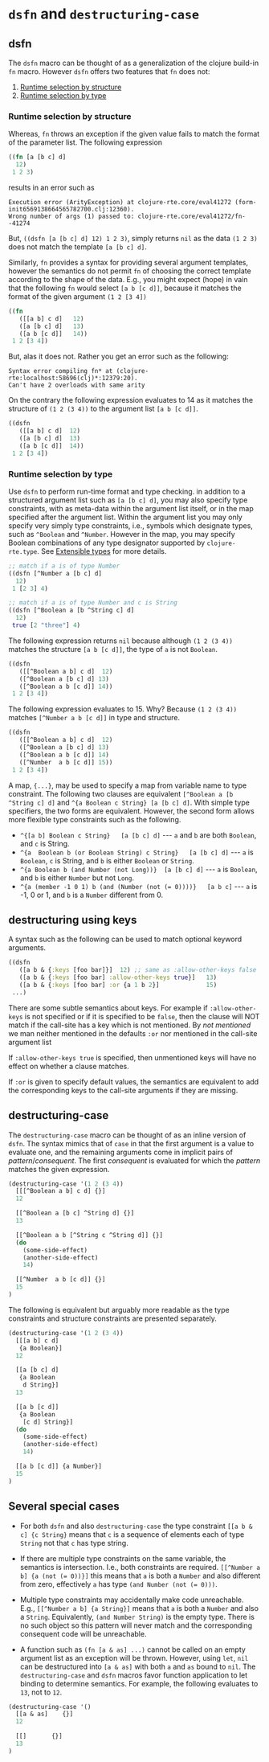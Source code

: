 <!--
 Copyright (c) 2020,21 EPITA Research and Development Laboratory

 Permission is hereby granted, free of charge, to any person obtaining
 a copy of this software and associated documentation
 files (the "Software"), to deal in the Software without restriction,
 including without limitation the rights to use, copy, modify, merge,
 publish, distribute, sublicense, and/or sell copies of the Software,
 and to permit persons to whom the Software is furnished to do so,
 subject to the following conditions:

 The above copyright notice and this permission notice shall be
 included in all copies or substantial portions of the Software.

 THE SOFTWARE IS PROVIDED "AS IS", WITHOUT WARRANTY OF ANY KIND,
 EXPRESS OR IMPLIED, INCLUDING BUT NOT LIMITED TO THE WARRANTIES OF
 MERCHANTABILITY, FITNESS FOR A PARTICULAR PURPOSE AND
 NONINFRINGEMENT. IN NO EVENT SHALL THE AUTHORS OR COPYRIGHT HOLDERS BE
 LIABLE FOR ANY CLAIM, DAMAGES OR OTHER LIABILITY, WHETHER IN AN ACTION
 OF CONTRACT, TORT OR OTHERWISE, ARISING FROM, OUT OF OR IN CONNECTION
 WITH THE SOFTWARE OR THE USE OR OTHER DEALINGS IN THE SOFTWARE.
-->

# `dsfn` and `destructuring-case`

## dsfn

The `dsfn` macro can be thought of as a generalization of the clojure build-in `fn` macro.
However `dsfn` offers two features that `fn` does not:

1. [Runtime selection by structure](#runtime-selection-by-structure)
2. [Runtime selection by type](#runtime-selection-by-type)

### Runtime selection by structure
Whereas, `fn` throws an exception if the given value fails to match the format of the parameter list.
The following expression
```clojure
((fn [a [b c] d]
  12)
 1 2 3)
```
results in an error such as
```
Execution error (ArityException) at clojure-rte.core/eval41272 (form-init6569138664565782700.clj:12360).
Wrong number of args (1) passed to: clojure-rte.core/eval41272/fn--41274
```
But, `((dsfn [a [b c] d] 12) 1 2 3)`, simply returns `nil` as the data `(1 2 3)` 
does not match the template `[a [b c] d]`.

Similarly, `fn` provides a syntax for providing several argument templates, however the semantics
do not permit `fn` of choosing the correct template according to the shape of the data. E.g.,
you might expect (hope) in vain that the following `fn` would select `[a b [c d]]`, because it 
matches the format of the given argument `(1 2 [3 4])`
```clojure
((fn 
   ([[a b] c d]   12)
   ([a [b c] d]   13)
   ([a b [c d]]   14))
 1 2 [3 4])
```
But, alas it does not.   Rather you get an error such as the following:
```
Syntax error compiling fn* at (clojure-rte:localhost:58696(clj)*:12379:20).
Can't have 2 overloads with same arity
```
On the contrary the following expression evaluates to 14 as it matches the structure of `(1 2 (3 4))`
to the argument list `[a b [c d]]`.

```clojure
((dsfn
   ([[a b] c d]  12)
   ([a [b c] d]  13)
   ([a b [c d]]  14))
 1 2 [3 4])
```

### Runtime selection by type

Use `dsfn` to perform run-time format and type checking.
in addition to a structured argument list such as `[a [b c] d]`,
you may also specify type constraints, with as meta-data within
the argument list itself, or in the map specified after the
argument list.  Within the argument list you may only specify
very simply type constraints, i.e., symbols which designate types, such as `^Boolean` and `^Number`.
However in the map, you may specify Boolean combinations of any type designator
supported by `clojure-rte.type`.  See [Extensible types](genus.md) for more details.

```clojure
;; match if a is of type Number
((dsfn [^Number a [b c] d]
  12)
 1 [2 3] 4)
```

```clojure
;; match if a is of type Number and c is String
((dsfn [^Boolean a [b ^String c] d]
  12)
 true [2 "three"] 4)
```

The following expression returns `nil` because although `(1 2 (3 4))`
matches the structure `[a b [c d]]`, the type of `a` is not `Boolean`.

```clojure
((dsfn 
   ([[^Boolean a b] c d]  12)
   ([^Boolean a [b c] d] 13)
   ([^Boolean a b [c d]] 14))
 1 2 [3 4])
```

The following expression evaluates to 15.  Why? Because `(1 2 (3 4))` matches
`[^Number a b [c d]]` in type and structure.

```clojure
((dsfn 
   ([[^Boolean a b] c d]  12)
   ([^Boolean a [b c] d] 13)
   ([^Boolean a b [c d]] 14)
   ([^Number  a b [c d]] 15))
 1 2 [3 4])
```

A map, `{...}`, may be used to specify a map from variable name to type constraint.
The following two clauses are equivalent `[^Boolean a [b ^String c] d]` 
and `^{a Boolean c String} [a [b c] d]`.  With simple type specifiers, the two forms are equivalent.
However, the second form allows more flexible type constraints such as the following.

- `^{[a b] Boolean c String}   [a [b c] d]` --- `a` and `b` are both `Boolean`, and `c` is String.
- `^{a  Boolean b (or Boolean String) c String}   [a [b c] d]` --- `a` is `Boolean`, `c` is String, and `b` is either `Boolean` or `String`.
- `^{a Boolean b (and Number (not Long))}  [a [b c] d]` --- `a` is `Boolean`, and `b` is either `Number` but not `Long`.
- `^{a (member -1 0 1) b (and (Number (not (= 0))))}   [a b c]` --- `a` is -1, 0 or 1, and `b` is a `Number` different from 0.


## destructuring using keys

A syntax such as the following can be used to match optional keyword arguments.

```clojure
((dsfn 
   ([a b & {:keys [foo bar]}]  12) ;; same as :allow-other-keys false
   ([a b & {:keys [foo bar] :allow-other-keys true}]   13)
   ([a b & {:keys [foo bar] :or {a 1 b 2}]             15)
 ...)
```

There are some subtle semantics about keys.  For example if
`:allow-other-keys` is not specified or if it is specified to be
`false`, then the clause will NOT match if the call-site has a key
which is not mentioned.  By *not mentioned* we man neither mentioned
in the defaults `:or` nor mentioned in the call-site argument list

If `:allow-other-keys true` is specified, then unmentioned keys will
have no effect on whether a clause matches.

If `:or` is given to specify default values, the semantics are
equivalent to add the corresponding keys to the call-site arguments if
they are missing.

## destructuring-case

The `destructuring-case` macro can be thought of as an inline version of `dsfn`.
The syntax mimics that of `case` in that the first argument is a value to evaluate one,
and the remaining arguments come in implicit pairs of *pattern*/*consequent*.
The first *consequent* is evaluated for which the *pattern* matches the given expression.

```clojure
(destructuring-case '(1 2 (3 4))
  [[[^Boolean a b] c d] {}] 
  12

  [[^Boolean a [b c] ^String d] {}]
  13

  [[^Boolean a b [^String c ^String d]] {}]
  (do
    (some-side-effect)
    (another-side-effect)
    14)

  [[^Number  a b [c d]] {}]
  15
)
```

The following is equivalent but arguably more readable as the type constraints and
structure constraints are presented separately.

```clojure
(destructuring-case '(1 2 (3 4))
  [[[a b] c d] 
   {a Boolean}] 
  12

  [[a [b c] d]
   {a Boolean
    d String}]
  13

  [[a b [c d]]
   {a Boolean
    [c d] String}]
  (do
    (some-side-effect)
    (another-side-effect)
    14)

  [[a b [c d]] {a Number}]
  15
)
```

## Several special cases

- For both `dsfn` and also `destructuring-case` the type constraint
`[[a b & c] {c String}` means that `c` is a sequence of elements each of type `String`
not that `c` has type string.

- If there are multiple type constraints on the same variable, the semantics is intersection.
I.e., both constraints are required.
`[[^Number a b] {a (not (= 0))}]` this means that `a` is both a `Number` and also different from zero, effectively `a` has type `(and Number (not (= 0)))`.

- Multiple type constraints may accidentally make code unreachable.  
E.g., `[[^Number a b] {a String}]` means that `a` is both a `Number` and also a `String`.  Equivalently, `(and Number String)` is the empty type. 
There is no such object so this pattern will never
match and the corresponding consequent code will be unreachable.

- A function such as `(fn [a & as] ...)` cannot be called on an empty
 argument list as an exception will be thrown.  However, using `let`,
`nil` can be destructured into `[a & as]` with both `a` and `as`
 bound to `nil`.  The `destructuring-case` and `dsfn`
macros favor function application to let binding to determine
semantics.  For example, the following evaluates to `13`, not to
`12`.

```clojure
(destructuring-case '()
  [[a & as]    {}] 
  12

  [[]       {}]
  13
)
```

<!--  LocalWords:  memoized rte Dfa RTE DFA API Bdds Clojure ary
 -->
<!--  LocalWords:  destructured
 -->
